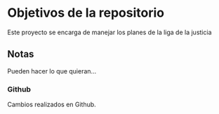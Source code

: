 # Objetivos de la repositorio

Este proyecto se encarga de manejar los planes de la liga de la justicia


## Notas
Pueden hacer lo que quieran...
### Github
Cambios realizados en Github.
